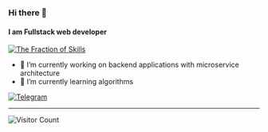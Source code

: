 ### Hi there 👋
#### I am Fullstack web developer

[![The Fraction of Skills](https://skillicons.dev/icons?i=html,css,sass,bootstrap,py,flask,django,js,ts,react,redux,nodejs,express,electron,bash,docker,bitbucket,github,git,jquery,linux,debian,ubuntu,mongodb,rabbitmq,redis,postman,md,vim,vscode)](https://skillicons.dev)

- 🔭 I’m currently working on backend applications with microservice architecture
- 🌱 I’m currently learning algorithms

[![Telegram](https://img.shields.io/badge/Telegram-2CA5E0?style=for-the-badge&logo=telegram&logoColor=white)](https://t.me/alexander_pershin_dev)

---

![Visitor Count](https://profile-counter.glitch.me/AlexanderPershin/count.svg)
